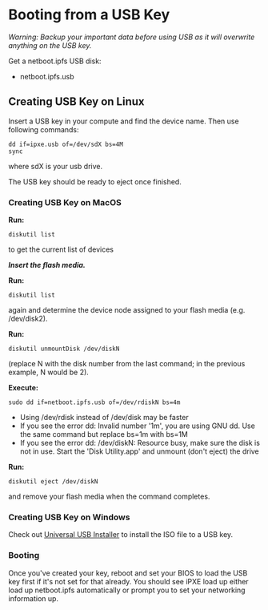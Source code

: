 # Booting from a USB Key

*Warning: Backup your important data before using USB as it will overwrite anything on the USB key.*

Get a netboot.ipfs USB disk:

* netboot.ipfs.usb

## Creating USB Key on Linux

Insert a USB key in your compute and find the device name. Then use following commands:

    dd if=ipxe.usb of=/dev/sdX bs=4M
    sync

where sdX is your usb drive.

The USB key should be ready to eject once finished.

### Creating USB Key on MacOS

__Run:__

    diskutil list

to get the current list of devices

___Insert the flash media.___

__Run:__

    diskutil list

again and determine the device node assigned to your flash media (e.g. /dev/disk2).

__Run:__

    diskutil unmountDisk /dev/diskN

(replace N with the disk number from the last command; in the previous example, N would be 2).

__Execute:__

    sudo dd if=netboot.ipfs.usb of=/dev/rdiskN bs=4m

* Using /dev/rdisk instead of /dev/disk may be faster
* If you see the error dd: Invalid number '1m', you are using GNU dd. Use the same command but replace bs=1m with bs=1M
* If you see the error dd: /dev/diskN: Resource busy, make sure the disk is not in use. Start the 'Disk Utility.app' and unmount (don't eject) the drive

__Run:__

    diskutil eject /dev/diskN

and remove your flash media when the command completes.

### Creating USB Key on Windows

Check out [Universal USB Installer](http://www.pendrivelinux.com/universal-usb-installer-easy-as-1-2-3/) to install the ISO file to a USB key.

### Booting

Once you've created your key, reboot and set your BIOS to load the USB key first if it's not set for that already. You should see iPXE load up either load up netboot.ipfs automatically or prompt you to set your networking information up.
